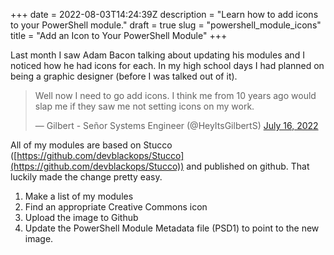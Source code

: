+++
date = 2022-08-03T14:24:39Z
description = "Learn how to add icons to your PowerShell module."
draft = true
slug = "powershell_module_icons"
title = "Add an Icon to Your PowerShell Module"
+++


Last month I saw Adam Bacon talking about updating his modules and I noticed how
he had icons for each. In my high school days I had planned on being a graphic
designer (before I was talked out of it).

<blockquote class="twitter-tweet"><p lang="en" dir="ltr">Well now I need to go 
add icons. I think me from 10 years ago would slap me if they saw me not setting
 icons on my work.</p>&mdash; Gilbert - Señor Systems Engineer (@HeyItsGilbertS)
  <a href="https://twitter.com/HeyItsGilbertS/status/1548335479799435267?ref_src=twsrc%5Etfw">July 16, 2022</a></blockquote>
<script async src="https://platform.twitter.com/widgets.js" charset="utf-8"></script>

All of my modules are based on Stucco 
([https://github.com/devblackops/Stucco](https://github.com/devblackops/Stucco))
and published on github. That luckily made the change pretty easy.

1. Make a list of my modules
2. Find an appropriate Creative Commons icon
3. Upload the image to Github
4. Update the PowerShell Module Metadata file (PSD1) to point to the new image.
